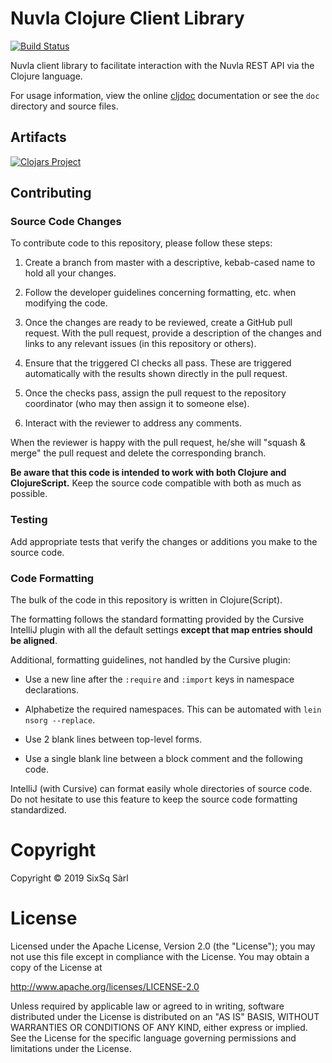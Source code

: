 # Nuvla Clojure Client Library

[![Build Status](https://travis-ci.com/nuvla/clojure-library.svg?branch=master)](https://travis-ci.com/nuvla/clojure-library)

Nuvla client library to facilitate interaction with the Nuvla REST API
via the Clojure language.

For usage information, view the online
[cljdoc](https://cljdoc.org/d/sixsq.nuvla/api) documentation or see
the `doc` directory and source files.

## Artifacts

[![Clojars Project](https://img.shields.io/clojars/v/sixsq.nuvla/api.svg)](https://clojars.org/sixsq.nuvla/api) 

## Contributing

### Source Code Changes

To contribute code to this repository, please follow these steps:

 1. Create a branch from master with a descriptive, kebab-cased name
    to hold all your changes.

 2. Follow the developer guidelines concerning formatting, etc. when
    modifying the code.
   
 3. Once the changes are ready to be reviewed, create a GitHub pull
    request.  With the pull request, provide a description of the
    changes and links to any relevant issues (in this repository or
    others). 
   
 4. Ensure that the triggered CI checks all pass.  These are triggered
    automatically with the results shown directly in the pull request.

 5. Once the checks pass, assign the pull request to the repository
    coordinator (who may then assign it to someone else).

 6. Interact with the reviewer to address any comments.

When the reviewer is happy with the pull request, he/she will "squash
& merge" the pull request and delete the corresponding branch.

**Be aware that this code is intended to work with both Clojure and
ClojureScript.** Keep the source code compatible with both as much as
possible. 

### Testing

Add appropriate tests that verify the changes or additions you make to
the source code.

### Code Formatting

The bulk of the code in this repository is written in Clojure(Script).

The formatting follows the standard formatting provided by the Cursive
IntelliJ plugin with all the default settings **except that map
entries should be aligned**.

Additional, formatting guidelines, not handled by the Cursive plugin:

 - Use a new line after the `:require` and `:import` keys in namespace
   declarations.

 - Alphabetize the required namespaces.  This can be automated with
   `lein nsorg --replace`.

 - Use 2 blank lines between top-level forms.

 - Use a single blank line between a block comment and the following
   code.

IntelliJ (with Cursive) can format easily whole directories of source
code.  Do not hesitate to use this feature to keep the source code
formatting standardized.

# Copyright

Copyright &copy; 2019 SixSq Sàrl

# License

Licensed under the Apache License, Version 2.0 (the "License"); you
may not use this file except in compliance with the License.  You may
obtain a copy of the License at

http://www.apache.org/licenses/LICENSE-2.0

Unless required by applicable law or agreed to in writing, software
distributed under the License is distributed on an "AS IS" BASIS,
WITHOUT WARRANTIES OR CONDITIONS OF ANY KIND, either express or
implied.  See the License for the specific language governing
permissions and limitations under the License.
